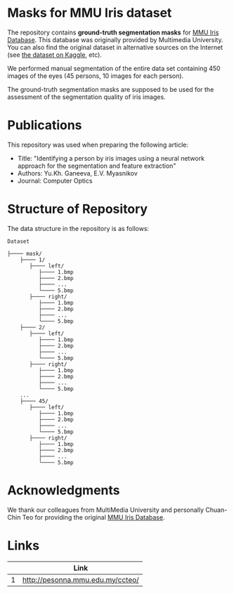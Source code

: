 # Masks for MMU Iris dataset

The repository contains **ground-truth segmentation masks** for [MMU Iris Database](http://pesonna.mmu.edu.my/ccteo/). This database was originally provided by Multimedia University. You can also find the original dataset in alternative sources on the Internet (see [the dataset on Kaggle](https://www.kaggle.com/naureenmohammad/mmu-iris-dataset), etc).

We performed manual segmentation of the entire data set containing 450 images of the eyes (45 persons, 10 images for each person). 

The ground-truth segmentation masks are supposed to be used for the assessment of the segmentation quality of iris images.

# Publications

This repository was used when preparing the following article:
* Title: "Identifying a person by iris images using a neural network approach for the segmentation and feature extraction"
* Authors: Yu.Kh. Ganeeva, E.V. Myasnikov 
* Journal: Computer Optics

# Structure of Repository

The data structure in the repository is as follows:

`Dataset` 
```         
├──── mask/
    ├──── 1/
       ├──── left/
          ├──── 1.bmp
          ├──── 2.bmp
          ├──── ...
          └──── 5.bmp
       ├──── right/
          ├──── 1.bmp
          ├──── 2.bmp
          ├──── ...
          └──── 5.bmp
    ├──── 2/
       ├──── left/
          ├──── 1.bmp
          ├──── 2.bmp
          ├──── ...
          └──── 5.bmp
       ├──── right/
          ├──── 1.bmp
          ├──── 2.bmp
          ├──── ...
          └──── 5.bmp
    ...
    ├──── 45/
       ├──── left/
          ├──── 1.bmp
          ├──── 2.bmp
          ├──── ...
          └──── 5.bmp
       ├──── right/
          ├──── 1.bmp
          ├──── 2.bmp
          ├──── ...
          └──── 5.bmp
```


# Acknowledgments

We thank our colleagues from MultiMedia University and personally Chuan-Chin Teo for providing the original [MMU Iris Database](http://pesonna.mmu.edu.my/ccteo/).

# Links

||Link|
|:------:|:-----------:|
|1|http://pesonna.mmu.edu.my/ccteo/|


